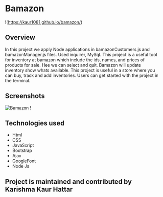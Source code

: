 # Bamazon
!(https://kaur1081.github.io/bamazon/)

## Overview

In this project we apply Node applications in  bamazonCustomers.js and bamazonManager.js files.
Used inquirer, MySql.
This project is a useful tool for inventory at bamazon which include the ids, names, and prices of products for sale.
Hee we can select and quit.
Bamazon will update inventory show whats available.
This project is useful in a store where you can buy, track and add inventories.
Users can get started with the project in the terminal.

## Screenshots
![ Bamazon ! ](https://github.com/kaur1081/bamazon/blob/master/bamazon.PNG)

## Technologies used

- Html
- CSS
- JavaScript
- Bootstrap
- Ajax
- GoogleFont
- Node Js

## Project is maintained and contributed by Karishma Kaur Hattar






